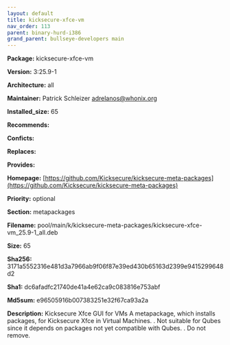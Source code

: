 ```yaml
---
layout: default
title: kicksecure-xfce-vm
nav_order: 113
parent: binary-hurd-i386
grand_parent: bullseye-developers main
---
```


**Package:** kicksecure-xfce-vm

**Version:** 3:25.9-1

**Architecture:**  all

**Maintainer:**  Patrick Schleizer <adrelanos@whonix.org>

**Installed_size:**  65

**Recommends:**  

**Conficts:**  

**Replaces:**  

**Provides:**  

**Homepage:**  [https://github.com/Kicksecure/kicksecure-meta-packages](https://github.com/Kicksecure/kicksecure-meta-packages)

**Priority:**  optional

**Section:** metapackages

**Filename:**  pool/main/k/kicksecure-meta-packages/kicksecure-xfce-vm_25.9-1_all.deb

**Size:**  65

**Sha256:**  3171a5552316e481d3a7966ab9f06f87e39ed430b65163d2399e9415299648d2

**Sha1:**  dc6afadfc21740de41a4e62ca9c083816e753abf

**Md5sum:**  e96505916b007383251e32f67ca93a2a

**Description:** Kicksecure Xfce GUI for VMs
 A metapackage, which installs packages, for Kicksecure Xfce in Virtual
 Machines.
 .
 Not suitable for Qubes since it depends on packages not yet compatible
 with Qubes.
 .
 Do not remove.


